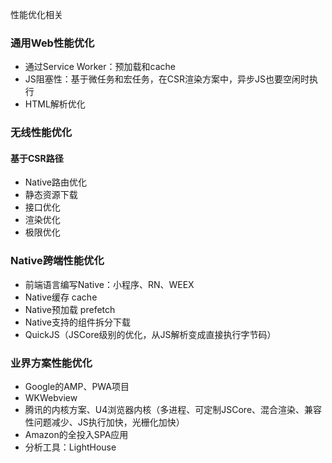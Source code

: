 <!--
 * @Author: 星啸(陈远宏)
 * @Date: 2020-12-15 14:32:55
 * @LastEditTime: 2020-12-27 15:09:45
 * @LastEditors: 星啸(陈远宏)
 * @Description: 
 * @FilePath: /my-git-book/frontEnd/preformance.md
-->
性能优化相关

### 通用Web性能优化
- 通过Service Worker：预加载和cache
- JS阻塞性：基于微任务和宏任务，在CSR渲染方案中，异步JS也要空闲时执行
- HTML解析优化

### 无线性能优化
#### 基于CSR路径
- Native路由优化
- 静态资源下载
- 接口优化
- 渲染优化
- 极限优化

### Native跨端性能优化
- 前端语言编写Native：小程序、RN、WEEX
- Native缓存 cache
- Native预加载 prefetch
- Native支持的组件拆分下载
- QuickJS（JSCore级别的优化，从JS解析变成直接执行字节码）

### 业界方案性能优化
- Google的AMP、PWA项目
- WKWebview
- 腾讯的内核方案、U4浏览器内核（多进程、可定制JSCore、混合渲染、兼容性问题减少、JS执行加快，光栅化加快）
- Amazon的全投入SPA应用
- 分析工具：LightHouse
